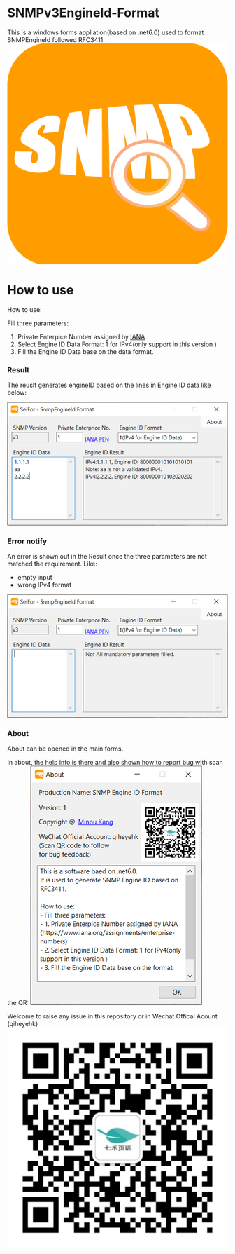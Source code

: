 # SNMPv3EngineId-Format
This is a windows forms appliation(based on .net6.0) used to format SNMPEngineId followed RFC3411.
![](images/seifor.png)

# How to use
How to use:

Fill three parameters:
1. Private Enterpice Number assigned by [IANA](!https://www.iana.org/assignments/enterprise-numbers)
2. Select Engine ID Data Format: 1 for IPv4(only support in this version )
3. Fill the Engine ID Data base on the data format.

### Result
The reuslt generates engineID based on the lines in Engine ID data like below:

![](images/seifor-main-function-ipv4.png)

### Error notify
An error is shown out in the Result once the three parameters are not matched the requirement. Like:
- empty input
- wrong IPv4 format

![](images/seifor-error-notice.png)


### About
About can be opened in the main forms.

In about, the help info is there and also shown how to report bug with scan the QR:
![](images/seifor-about.png)

Welcome to raise any issue in this repository or in Wechat Offical Acount (qiheyehk)
![](images/qiheyehk.jpg)

